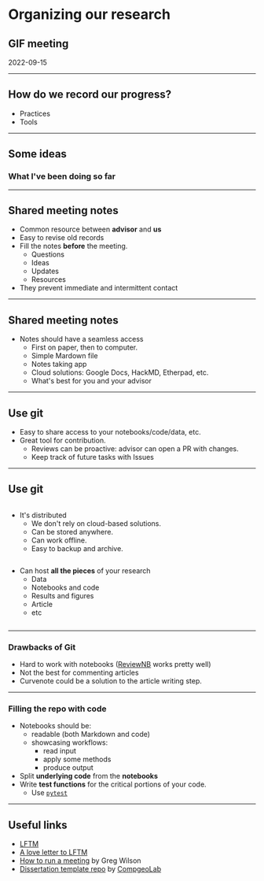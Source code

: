 <!-- .slide: class="slide-title" -->

# Organizing our research

## GIF meeting

2022-09-15

---

## How do we record our progress?

- Practices
- Tools

---

## Some ideas

### What I've been doing so far

---

## Shared meeting notes

- Common resource between **advisor** and **us**
- Easy to revise old records
- Fill the notes **before** the meeting.
    - Questions
    - Ideas
    - Updates
    - Resources
- They prevent immediate and intermittent contact

---

## Shared meeting notes

- Notes should have a seamless access
    - First on paper, then to computer.
    - Simple Mardown file
    - Notes taking app
    - Cloud solutions: Google Docs, HackMD, Etherpad, etc.
    - What's best for you and your advisor

---

## Use git

- Easy to share access to your notebooks/code/data, etc.
- Great tool for contribution.
    - Reviews can be proactive: advisor can open a PR with changes.
    - Keep track of future tasks with Issues

---

## Use git

<div class="container">
<div class="column">

- It's distributed
    - We don't rely on cloud-based solutions.
    - Can be stored anywhere.
    - Can work offline.
    - Easy to backup and archive.

</div>
<div class="column">

- Can host **all the pieces** of your research
    - Data
    - Notebooks and code
    - Results and figures
    - Article
    - etc

</div>
</div>

---

###  Drawbacks of Git

- Hard to work with notebooks ([ReviewNB](https://www.reviewnb.com/) works pretty well)
- Not the best for commenting articles
- Curvenote could be a solution to the article writing step.


---

### Filling the repo with code

- Notebooks should be:
    - readable (both Markdown and code)
    - showcasing workflows:
        - read input
        - apply some methods
        - produce output
- Split **underlying code** from the **notebooks**
- Write **test functions** for the critical portions of your code.
    - Use [`pytest`](https://docs.pytest.org)

---

## Useful links

- [LFTM](https://github.com/CoralineAda/lftm)
- [A love letter to LFTM](https://angeliqueweger.com/blog/2021/love-letter-to-lftm/)
- [How to run a meeting](https://www.youtube.com/watch?v=K77Mi7pysGM) by Greg
  Wilson
- [Dissertation template
  repo](https://github.com/compgeolab/dissertation-template) by
  [CompgeoLab](https://www.compgeolab.org/)
